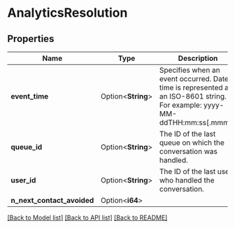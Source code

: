 # AnalyticsResolution

## Properties

Name | Type | Description | Notes
------------ | ------------- | ------------- | -------------
**event_time** | Option<**String**> | Specifies when an event occurred. Date time is represented as an ISO-8601 string. For example: yyyy-MM-ddTHH:mm:ss[.mmm]Z | [optional]
**queue_id** | Option<**String**> | The ID of the last queue on which the conversation was handled. | [optional]
**user_id** | Option<**String**> | The ID of the last user who handled the conversation. | [optional]
**n_next_contact_avoided** | Option<**i64**> |  | [optional]

[[Back to Model list]](../README.md#documentation-for-models) [[Back to API list]](../README.md#documentation-for-api-endpoints) [[Back to README]](../README.md)


